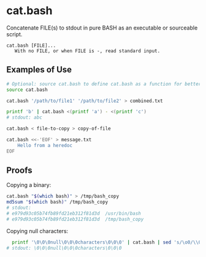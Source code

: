 # cat.bash

Concatenate FILE(s) to stdout in pure BASH as an executable or sourceable script.

```
cat.bash [FILE]...
   With no FILE, or when FILE is -, read standard input.
```

## Examples of Use

```bash
# Optional: source cat.bash to define cat.bash as a function for better performance.
source cat.bash
```
```bash
cat.bash '/path/to/file1' '/path/to/file2' > combined.txt
```
```bash
printf 'b' | cat.bash <(printf 'a') - <(printf 'c')
# stdout: abc
```
```bash
cat.bash < file-to-copy > copy-of-file
```
```bash
cat.bash <<-'EOF' > message.txt
	Hello from a heredoc
EOF
```

## Proofs
Copying a binary:
```bash
cat.bash "$(which bash)" > /tmp/bash_copy
md5sum "$(which bash)" /tmp/bash_copy
# stdout:
# e979d93c05b74fb89fd21eb312f81d3d  /usr/bin/bash
# e979d93c05b74fb89fd21eb312f81d3d  /tmp/bash_copy
```
Copying null characters:
```bash
  printf '\0\0\0null\0\0\0characters\0\0\0' | cat.bash | sed 's/\o0/\\0/g'
# stdout: \0\0\0null\0\0\0characters\0\0\0
```
